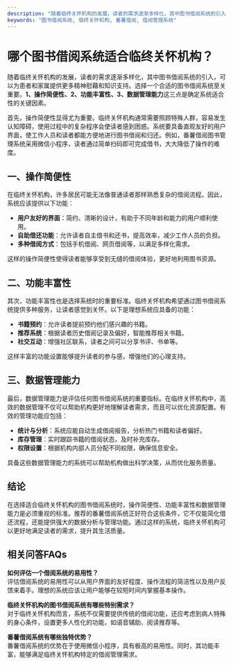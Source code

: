 ```yaml
---
description: "随着临终关怀机构的发展，读者的需求逐渐多样化，其中图书借阅系统的引入，可以为患者和家属提供更多精神慰藉和知识支持。选择一个合适的图书借阅系统至关重要。**1、操作简便性、2、功能丰富性、3、数据管理能力**这三点是确定系统适合性的关键因素。"
keywords: "图书借阅系统, 临终关怀机构, 番薯借阅, 借阅管理系统"
---
```

# 哪个图书借阅系统适合临终关怀机构？

随着临终关怀机构的发展，读者的需求逐渐多样化，其中图书借阅系统的引入，可以为患者和家属提供更多精神慰藉和知识支持。选择一个合适的图书借阅系统至关重要。**1、操作简便性、2、功能丰富性、3、数据管理能力**这三点是确定系统适合性的关键因素。

首先，操作简便性显得尤为重要。临终关怀机构通常需要照顾特殊人群，容易发生认知障碍，使用过程中的复杂程序会使读者感到困惑。系统要具备直观友好的用户界面，使工作人员和读者都能方便地进行图书借阅和归还。例如，番薯借阅图书管理系统采用微信小程序，读者通过简单扫码即可完成借书，大大降低了操作的难度。

## 一、操作简便性

在临终关怀机构，许多居民可能无法像普通读者那样熟悉复杂的借阅流程。因此，系统应该提供以下功能：

- **用户友好的界面**：简约、清晰的设计，有助于不同年龄和能力的用户顺利使用。
- **自助借还功能**：允许读者自主借书和还书，提高效率，减少工作人员的负担。
- **多种借阅方式**：包括手机借阅、网页借阅等，以满足多样化需求。

这样的操作简便性使得读者能够享受到无缝的借阅体验，更好地利用图书资源。

## 二、功能丰富性

其次，功能丰富性也是选择系统时的重要标准。临终关怀机构希望通过图书借阅系统提供多种服务，让读者感觉到关怀。以下是理想系统应具备的功能：

- **书籍预约**：允许读者提前预约他们感兴趣的书籍。
- **推荐系统**：根据读者历史借阅记录及偏好，智能推荐相关书籍。
- **社交互动**：增强社区联系，读者之间可以分享书评、书单等。

这样丰富的功能设置能够提升读者的参与感，增强他们的心理支持。

## 三、数据管理能力

最后，数据管理能力是评估任何图书借阅系统的重要指标。在临终关怀机构中，高效的数据管理不仅可以帮助机构更好地理解读者需求，而且可以优化资源配置。有效的管理功能应包括：

- **统计与分析**：系统应能自动生成借阅报告，分析热门书籍和读者偏好。
- **库存管理**：实时跟踪书籍的借阅状态，及时补充库存。
- **权限设置**：根据机构内部人员分配不同权限，确保信息安全。

具备这些数据管理能力的系统可以帮助机构做出科学决策，从而优化服务质量。

## 结论

在选择适合临终关怀机构的图书借阅系统时，操作简便性、功能丰富性和数据管理能力是必须重视的标准。推荐的番薯借阅系统正好符合这些条件，它不仅能简化借还流程，还能提供强大的数据分析与管理功能。通过这样的系统，临终关怀机构可以更好地满足读者的需求，提升其生活质量。

## 相关问答FAQs

**如何评估一个借阅系统的易用性？**  
评估借阅系统的易用性可以从用户界面的友好程度、操作流程的简洁性以及用户反馈来着手。理想的系统应该让用户能够在较短时间内掌握基本操作。

**临终关怀机构的图书借阅系统有哪些特别需求？**  
对于临终关怀机构而言，系统不仅需要提供传统的借阅功能，还应考虑到病人特殊的身心条件，设置更多人性化的功能，如语音辅助、阅读推荐等。

**番薯借阅系统有哪些独特优势？**  
番薯借阅系统的优势在于使用微信小程序，具有极高的易用性。同时，其功能丰富，能够满足临终关怀机构特定的借阅管理需求。
